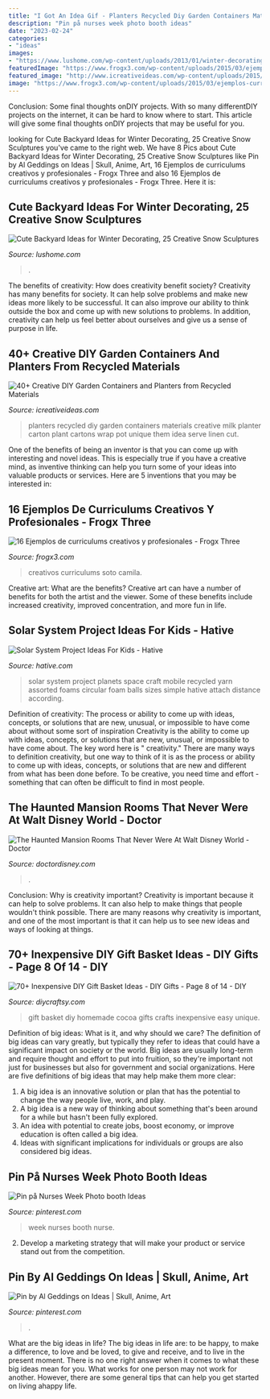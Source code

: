 ```yaml
---
title: "I Got An Idea Gif - Planters Recycled Diy Garden Containers Materials Creative Milk Planter Carton Plant Cartons Wrap Pot Unique Them Idea Serve Linen Cut"
description: "Pin på nurses week photo booth ideas"
date: "2023-02-24"
categories:
- "ideas"
images:
- "https://www.lushome.com/wp-content/uploads/2013/01/winter-decorating-backyard-ideas-snow-sculptures-4.jpg"
featuredImage: "https://www.frogx3.com/wp-content/uploads/2015/03/ejemplos-curriculums-creativos-img-14.jpg"
featured_image: "http://www.icreativeideas.com/wp-content/uploads/2015/02/40-Creative-DIY-Garden-Containers-and-Planters-from-Recycled-Materials-36.jpg?ae727b"
image: "https://www.frogx3.com/wp-content/uploads/2015/03/ejemplos-curriculums-creativos-img-14.jpg"
---
```



Conclusion: Some final thoughts onDIY projects.
With so many differentDIY projects on the internet, it can be hard to know where to start. This article will give some final thoughts onDIY projects that may be useful for you.

	

		
looking for Cute Backyard Ideas for Winter Decorating, 25 Creative Snow Sculptures you've came to the right web. We have 8 Pics about Cute Backyard Ideas for Winter Decorating, 25 Creative Snow Sculptures like Pin by Al Geddings on Ideas | Skull, Anime, Art, 16 Ejemplos de curriculums creativos y profesionales - Frogx Three and also 16 Ejemplos de curriculums creativos y profesionales - Frogx Three. Here it is:
		
    
## Cute Backyard Ideas For Winter Decorating, 25 Creative Snow Sculptures

<img loading=lazy src="https://www.lushome.com/wp-content/uploads/2013/01/winter-decorating-backyard-ideas-snow-sculptures-4.jpg" onerror="this.onerror=null;this.src='https://tse4.mm.bing.net/th?id=OIP.ql_EVdQAp9LhHRVYw5dsPgHaLH&amp;pid=15.1';" alt="Cute Backyard Ideas for Winter Decorating, 25 Creative Snow Sculptures">

_Source: lushome.com_

>. 

	

The benefits of creativity: How does creativity benefit society?
Creativity has many benefits for society. It can help solve problems and make new ideas more likely to be successful. It can also improve our ability to think outside the box and come up with new solutions to problems. In addition, creativity can help us feel better about ourselves and give us a sense of purpose in life.

    
## 40+ Creative DIY Garden Containers And Planters From Recycled Materials

<img loading=lazy src="http://www.icreativeideas.com/wp-content/uploads/2015/02/40-Creative-DIY-Garden-Containers-and-Planters-from-Recycled-Materials-36.jpg?ae727b" onerror="this.onerror=null;this.src='https://tse2.mm.bing.net/th?id=OIP.mZK-9vhvUTHTTk3wD-wPogHaLE&amp;pid=15.1';" alt="40+ Creative DIY Garden Containers and Planters from Recycled Materials">

_Source: icreativeideas.com_

>planters recycled diy garden containers materials creative milk planter carton plant cartons wrap pot unique them idea serve linen cut. 

	

One of the benefits of being an inventor is that you can come up with interesting and novel ideas. This is especially true if you have a creative mind, as inventive thinking can help you turn some of your ideas into valuable products or services. Here are 5 inventions that you may be interested in: 

    
## 16 Ejemplos De Curriculums Creativos Y Profesionales - Frogx Three

<img loading=lazy src="https://www.frogx3.com/wp-content/uploads/2015/03/ejemplos-curriculums-creativos-img-14.jpg" onerror="this.onerror=null;this.src='https://tse1.mm.bing.net/th?id=OIP.2gBHr3U1ZwSJuTp24fhHYQHaLG&amp;pid=15.1';" alt="16 Ejemplos de curriculums creativos y profesionales - Frogx Three">

_Source: frogx3.com_

>creativos curriculums soto camila. 

	

Creative art: What are the benefits?
Creative art can have a number of benefits for both the artist and the viewer. Some of these benefits include increased creativity, improved concentration, and more fun in life.

    
## Solar System Project Ideas For Kids - Hative

<img loading=lazy src="https://hative.com/wp-content/uploads/2014/12/solar-system-project-ideas/2-solar-system-project-ideas.jpg" onerror="this.onerror=null;this.src='https://tse1.mm.bing.net/th?id=OIP.KeoP_xe5wNqPSbwibRl2bAHaJ4&amp;pid=15.1';" alt="Solar System Project Ideas For Kids - Hative">

_Source: hative.com_

>solar system project planets space craft mobile recycled yarn assorted foams circular foam balls sizes simple hative attach distance according. 

	

Definition of creativity: The process or ability to come up with ideas, concepts, or solutions that are new, unusual, or impossible to have come about without some sort of inspiration
Creativity is the ability to come up with ideas, concepts, or solutions that are new, unusual, or impossible to have come about. The key word here is " creativity." There are many ways to definition creativity, but one way to think of it is as the process or ability to come up with ideas, concepts, or solutions that are new and different from what has been done before. To be creative, you need time and effort - something that can often be difficult to find in most people.

    
## The Haunted Mansion Rooms That Never Were At Walt Disney World - Doctor

<img loading=lazy src="https://doctordisney.com/wp-content/uploads/2014/07/HM-room-1.jpg" onerror="this.onerror=null;this.src='https://tse2.mm.bing.net/th?id=OIP.eOo8Ci4F_RQP4-O6uNr6yQHaEL&amp;pid=15.1';" alt="The Haunted Mansion Rooms That Never Were At Walt Disney World - Doctor">

_Source: doctordisney.com_

>. 

	

Conclusion: Why is creativity important?
Creativity is important because it can help to solve problems. It can also help to make things that people wouldn't think possible. There are many reasons why creativity is important, and one of the most important is that it can help us to see new ideas and ways of looking at things.

    
## 70+ Inexpensive DIY Gift Basket Ideas - DIY Gifts - Page 8 Of 14 - DIY

<img loading=lazy src="http://www.diycraftsy.com/wp-content/uploads/2017/04/DIY-Homemade-Cocoa-Gift-Basket.jpg" onerror="this.onerror=null;this.src='https://tse4.mm.bing.net/th?id=OIP.xqk6cTlgDHyvwGp1hrEW0AHaLJ&amp;pid=15.1';" alt="70+ Inexpensive DIY Gift Basket Ideas - DIY Gifts - Page 8 of 14 - DIY">

_Source: diycraftsy.com_

>gift basket diy homemade cocoa gifts crafts inexpensive easy unique. 

	

Definition of big ideas: What is it, and why should we care?
The definition of big ideas can vary greatly, but typically they refer to ideas that could have a significant impact on society or the world. Big ideas are usually long-term and require thought and effort to put into fruition, so they're important not just for businesses but also for government and social organizations. Here are five definitions of big ideas that may help make them more clear:
1) A big idea is an innovative solution or plan that has the potential to change the way people live, work, and play.
2) A big idea is a new way of thinking about something that's been around for a while but hasn't been fully explored.
3) An idea with potential to create jobs, boost economy, or improve education is often called a big idea. 
4) Ideas with significant implications for individuals or groups are also considered big ideas.

    
## Pin På Nurses Week Photo Booth Ideas

<img loading=lazy src="https://i.pinimg.com/736x/27/29/75/27297562391524ec0397468fe983676e.jpg" onerror="this.onerror=null;this.src='https://tse4.mm.bing.net/th?id=OIP.dpD7lEj0NKLuHf365I51lQHaNK&amp;pid=15.1';" alt="Pin på Nurses Week Photo booth Ideas">

_Source: pinterest.com_

>week nurses booth nurse. 

	

2. Develop a marketing strategy that will make your product or service stand out from the competition.

    
## Pin By Al Geddings On Ideas | Skull, Anime, Art

<img loading=lazy src="https://i.pinimg.com/736x/63/6a/09/636a09c02fa2c49bef5c80e9dd4a567e.jpg" onerror="this.onerror=null;this.src='https://tse2.mm.bing.net/th?id=OIP.PZgFdnxnYKvUVb7GRYoJVQHaJ_&amp;pid=15.1';" alt="Pin by Al Geddings on Ideas | Skull, Anime, Art">

_Source: pinterest.com_

>. 

	

What are the big ideas in life?
The big ideas in life are: to be happy, to make a difference, to love and be loved, to give and receive, and to live in the present moment. There is no one right answer when it comes to what these big ideas mean for you. What works for one person may not work for another. However, there are some general tips that can help you get started on living ahappy life.

